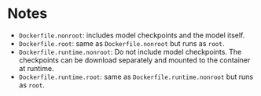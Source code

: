 # Notes

- `Dockerfile.nonroot`: includes model checkpoints and the model itself.
- `Dockerfile.root`: same as `Dockerfile.nonroot` but runs as `root`.
- `Dockerfile.runtime.nonroot`: Do not include model checkpoints. The checkpoints can be download separately and mounted to the container at runtime.
- `Dockerfile.runtime.root`: same as `Dockerfile.runtime.nonroot` but runs as `root`.
